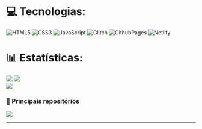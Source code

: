 
# 💻 Tecnologias:
![HTML5](https://img.shields.io/badge/html5-%23E34F26.svg?style=for-the-badge&logo=html5&logoColor=white) ![CSS3](https://img.shields.io/badge/css3-%231572B6.svg?style=for-the-badge&logo=css3&logoColor=white) ![JavaScript](https://img.shields.io/badge/javascript-%23323330.svg?style=for-the-badge&logo=javascript&logoColor=%23F7DF1E) ![Glitch](https://img.shields.io/badge/glitch-%233333FF.svg?style=for-the-badge&logo=glitch&logoColor=white) ![GithubPages](https://img.shields.io/badge/github%20pages-121013?style=for-the-badge&logo=github&logoColor=white) ![Netlify](https://img.shields.io/badge/netlify-%23000000.svg?style=for-the-badge&logo=netlify&logoColor=#00C7B7)


# 📊 Estatísticas:
![](https://github-readme-stats.vercel.app/api?username=naasdd&theme=slateorange&hide_border=true&include_all_commits=false&count_private=false)
![](https://github-readme-streak-stats.herokuapp.com/?user=naasdd&theme=slateorange&hide_border=true)<br/>
![](https://github-readme-stats.vercel.app/api/top-langs/?username=naasdd&theme=slateorange&hide_border=true&include_all_commits=false&count_private=false&layout=compact)


### 🔰 Principais repositórios


![](https://github-contributor-stats.vercel.app/api?username=naasdd&limit=5&theme=gruvbox&combine_all_yearly_contributions=true)

---

<!-- Proudly created with GPRM ( https://gprm.itsvg.in ) -->